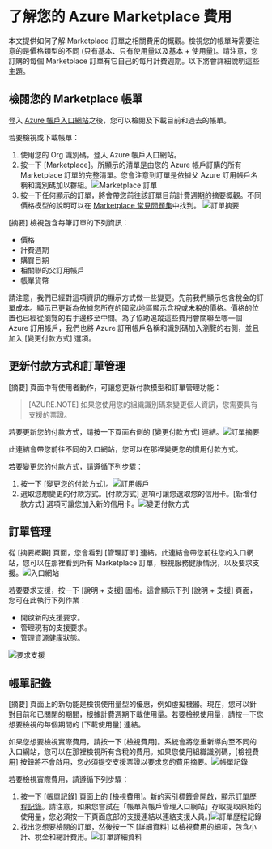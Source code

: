 <properties
	pageTitle="了解您的 Azure Marketplace 費用 | Microsoft Azure"
	description="說明如何了解 Marketplace 訂單的相關費用。"
	services="billing"
	documentationCenter=""
	authors="jiangchen79"
	manager="felixwu"
	editor=""
	tags="billing"
	/>

<tags
	ms.service="billing"
	ms.workload="na"
	ms.tgt_pltfrm="na"
	ms.devlang="na"
	ms.topic="article"
	ms.date="03/07/2016"
	ms.author="cjiang"/>

# 了解您的 Azure Marketplace 費用
本文提供如何了解 Marketplace 訂單之相關費用的概觀。檢視您的帳單時需要注意的是價格類型的不同 (只有基本、只有使用量以及基本 + 使用量)。請注意，您訂購的每個 Marketplace 訂單有它自己的每月計費週期。以下將會詳細說明這些主題。

## 檢閱您的 Marketplace 帳單
登入 [Azure 帳戶入口網站](https://account.windowsazure.com/subscriptions/)之後，您可以檢閱及下載目前和過去的帳單。

若要檢視或下載帳單：

1. 使用您的 Org 識別碼，登入 Azure 帳戶入口網站。
2. 按一下 [Marketplace]。所顯示的清單是由您的 Azure 帳戶訂購的所有 Marketplace 訂單的完整清單。您會注意到訂單是依據父 Azure 訂用帳戶名稱和識別碼加以群組。![Marketplace 訂單](./media/billing-understand-your-azure-marketplace-charges/marketplace-orders.png)
3. 按一下任何顯示的訂單，將會帶您前往該訂單目前計費週期的摘要概觀。不同價格模型的說明可以在 [Marketplace 常見問題集](https://azure.microsoft.com/marketplace/faq/)中找到。
![訂單摘要](./media/billing-understand-your-azure-marketplace-charges/order-summary.png)

[摘要] 檢視包含每筆訂單的下列資訊︰
- 價格
- 計費週期
- 購買日期
- 相關聯的父訂用帳戶
- 帳單貨幣

請注意，我們已經對這項資訊的顯示方式做一些變更。先前我們顯示包含稅金的訂單成本。顯示已更新為依據您所在的國家/地區顯示含稅或未稅的價格。價格的位置也已經從瀏覽的右手邊移至中間。為了協助追蹤這些費用會關聯至哪一個 Azure 訂用帳戶，我們也將 Azure 訂用帳戶名稱和識別碼加入瀏覽的右側，並且加入 [變更付款方式] 選項。

## 更新付款方式和訂單管理
[摘要] 頁面中有使用者動作，可讓您更新付款模型和訂單管理功能：

> [AZURE.NOTE] 如果您使用您的組織識別碼來變更個人資訊，您需要具有支援的票證。

若要更新您的付款方式，請按一下頁面右側的 [變更付款方式] 連結。![訂單摘要](./media/billing-understand-your-azure-marketplace-charges/order-summary.png)

此連結會帶您前往不同的入口網站，您可以在那裡變更您的慣用付款方式。

若要變更您的付款方式，請遵循下列步驟：

1. 按一下 [變更您的付款方式]。![訂用帳戶](./media/billing-understand-your-azure-marketplace-charges/subscriptions.jpg)
2. 選取您想變更的付款方式。[付款方式] 選項可讓您選取您的信用卡。[新增付款方式] 選項可讓您加入新的信用卡。![變更付款方式](./media/billing-understand-your-azure-marketplace-charges/change-payment-method.jpg)

## 訂單管理
從 [摘要概觀] 頁面，您會看到 [管理訂單] 連結。此連結會帶您前往您的入口網站，您可以在那裡看到所有 Marketplace 訂單，檢視服務健康情況，以及要求支援。![入口網站](./media/billing-understand-your-azure-marketplace-charges/portal.jpg)

若要要求支援，按一下 [說明 + 支援] 圖格。這會顯示下列 [說明 + 支援] 頁面，您可在此執行下列作業：
- 開啟新的支援要求。
- 管理現有的支援要求。
- 管理資源健康狀態。

![要求支援](./media/billing-understand-your-azure-marketplace-charges/request-support.jpg)

## 帳單記錄
[摘要] 頁面上的新功能是檢視使用量型的優惠，例如虛擬機器。現在，您可以針對目前和已關閉的期間，根據計費週期下載使用量。若要檢視使用量，請按一下您想要檢視的每個期間的 [下載使用量] 連結。

如果您想要檢視實際費用，請按一下 [檢視費用]。系統會將您重新導向至不同的入口網站，您可以在那裡檢視所有含稅的費用。如果您使用組織識別碼，[檢視費用] 按鈕將不會啟用，您必須提交支援票證以要求您的費用摘要。![帳單記錄](./media/billing-understand-your-azure-marketplace-charges/billing-history.png)

若要檢視實際費用，請遵循下列步驟：

1. 按一下 [帳單記錄] 頁面上的 [檢視費用]。新的索引標籤會開啟，顯示[訂單歷程記錄](https://account.microsoft.com/billing/orders#/)。請注意，如果您嘗試在「帳單與帳戶管理入口網站」存取提取原始的使用量，您必須按一下頁面底部的支援連結以連絡支援人員。)![訂單歷程記錄](./media/billing-understand-your-azure-marketplace-charges/order-history.jpg)
2. 找出您想要檢閱的訂單，然後按一下 [詳細資料] 以檢視費用的細項，包含小計、稅金和總計費用。![訂單詳細資料](./media/billing-understand-your-azure-marketplace-charges/order-details.jpg)

<!----HONumber=AcomDC_0309_2016-->